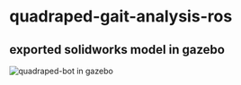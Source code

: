 # quadraped-gait-analysis-ros

## exported solidworks model in gazebo

![quadraped-bot in gazebo](https://drive.google.com/file/d/1sNGs9WKgxcgy-_cY45maXr4_TLh5lNaN/view?usp=sharing)
